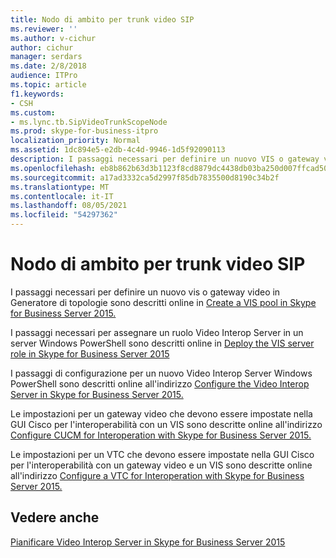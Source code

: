 ```yaml
---
title: Nodo di ambito per trunk video SIP
ms.reviewer: ''
ms.author: v-cichur
author: cichur
manager: serdars
ms.date: 2/8/2018
audience: ITPro
ms.topic: article
f1.keywords:
- CSH
ms.custom:
- ms.lync.tb.SipVideoTrunkScopeNode
ms.prod: skype-for-business-itpro
localization_priority: Normal
ms.assetid: 1dc894e5-e2db-4c4d-9946-1d5f92090113
description: I passaggi necessari per definire un nuovo VIS o gateway video in Generatore di topologie sono descritti online in Create a VIS pool in Skype for Business Server 2015.
ms.openlocfilehash: eb8b862b63d3b1123f8cd8879dc4438db03ba250d007ffcad50c13da465a53ec
ms.sourcegitcommit: a17ad3332ca5d2997f85db7835500d8190c34b2f
ms.translationtype: MT
ms.contentlocale: it-IT
ms.lasthandoff: 08/05/2021
ms.locfileid: "54297362"
---
```

# <a name="sip-video-trunk-scope-node"></a>Nodo di ambito per trunk video SIP
 
I passaggi necessari per definire un nuovo vis o gateway video in Generatore di topologie sono descritti online in [Create a VIS pool in Skype for Business Server 2015.](../../deploy/deploy-video-interop-server/create-a-vis-pool.md)
  
I passaggi necessari per assegnare un ruolo Video Interop Server in un server Windows PowerShell sono descritti online in [Deploy the VIS server role in Skype for Business Server 2015](../../deploy/deploy-video-interop-server/deploy-the-vis-server-role.md)
  
I passaggi di configurazione per un nuovo Video Interop Server Windows PowerShell sono descritti online all'indirizzo [Configure the Video Interop Server in Skype for Business Server 2015.](../../deploy/deploy-video-interop-server/configure-the-vis.md)
  
 Le impostazioni per un gateway video che devono essere impostate nella GUI Cisco per l'interoperabilità con un VIS sono descritte online all'indirizzo [Configure CUCM for Interoperation with Skype for Business Server 2015.](../../deploy/deploy-video-interop-server/configure-cucm-for-interoperation.md)
  
 Le impostazioni per un VTC che devono essere impostate nella GUI Cisco per l'interoperabilità con un gateway video e un VIS sono descritte online all'indirizzo [Configure a VTC for Interoperation with Skype for Business Server 2015.](../../deploy/deploy-video-interop-server/configure-a-vtc-for-interoperation.md)
  
## <a name="see-also"></a>Vedere anche

[Pianificare Video Interop Server in Skype for Business Server 2015](../../plan-your-deployment/video-interop-server.md)
